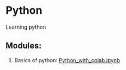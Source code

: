 # Python
Learning python

## Modules:

1. Basics of python: [Python_with_colab.ipynb](https://colab.research.google.com/github/YahyaHussain/Python/blob/main/Python_with_collab.ipynb)
